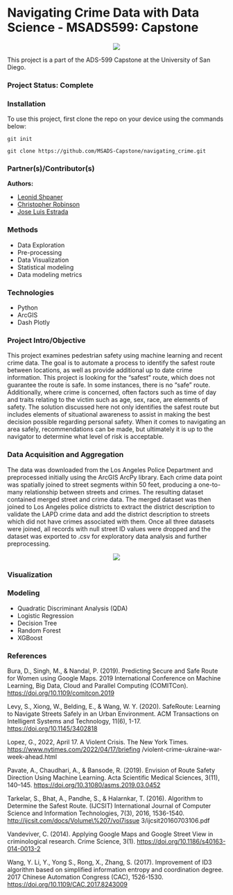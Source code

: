# Navigating Crime Data with Data Science - MSADS599: Capstone

<p align = "center">
  <img src="https://c.tenor.com/9yaCKAT8LKYAAAAC/crime-scene.gif">
</p>

This project is a part of the ADS-599 Capstone at the University of San Diego. 

### Project Status: Complete

### Installation

To use this project, first clone the repo on your device using the commands below:

`git init`

`git clone https://github.com/MSADS-Capstone/navigating_crime.git`

### Partner(s)/Contributor(s)  
**Authors:**  
* [Leonid Shpaner](https://github.com/lshpaner)  
* [Christopher Robinson](https://github.com/ChrisRobinsonUSD)  
* [Jose Luis Estrada](https://github.com/jose-luis-estrada)  

### Methods  
* Data Exploration  
* Pre-processing  
* Data Visualization  
* Statistical modeling  
* Data modeling metrics  

### Technologies  
* Python
* ArcGIS
* Dash Plotly

### Project Intro/Objective

This project examines pedestrian safety using machine learning and recent crime data. The goal is to automate a process to identify the safest route between locations, as well as provide additional up to date crime information. This project is looking for the “safest” route, which does not guarantee the route is safe. In some instances, there is no “safe” route. Additionally, where crime is concerned, often factors such as time of day and traits relating to the victim such as age, sex, race, are elements of safety. The solution discussed here not only identifies the safest route but includes elements of situational awareness to assist in making the best decision possible regarding personal safety. When it comes to navigating an area safely, recommendations can be made, but ultimately it is up to the navigator to determine what level of risk is acceptable.

### Data Acquisition and Aggregation

The data was downloaded from the Los Angeles Police Department and preprocessed initially using the ArcGIS ArcPy library. Each crime data point was spatially joined to street segments within 50 feet, producing a one-to-many relationship between streets and crimes. The resulting dataset contained merged street and crime data. The merged dataset was then joined to Los Angeles police districts to extract the district description to validate the LAPD crime data and add the district description to streets which did not have crimes associated with them. Once all three datasets were joined, all records with null street ID values were dropped and the dataset was exported to .csv for exploratory data analysis and further preprocessing.

<p align = "center">
  <img src="Project_Workflow.jpeg">
</p>

### Visualization

### Modeling  
* Quadratic Discriminant Analysis (QDA)
* Logistic Regression
* Decision Tree
* Random Forest
* XGBoost

### References
Bura, D., Singh, M., \& Nandal, P. (2019). Predicting Secure and Safe Route for Women using Google Maps. 2019 International Conference on Machine Learning, Big Data, Cloud and Parallel Computing (COMITCon). https://doi.org/10.1109/comitcon.2019

Levy, S., Xiong, W., Belding, E., \& Wang, W. Y. (2020). SafeRoute: Learning to Navigate Streets Safely in an Urban Environment. ACM Transactions on Intelligent Systems and Technology, 11(6), 1-17. https://doi.org/10.1145/3402818

Lopez, G., 2022, April 17. A Violent Crisis. The New York Times. https://www.nytimes.com/2022/04/17/briefing /violent-crime-ukraine-war-week-ahead.html

Pavate, A., Chaudhari, A., \& Bansode, R. (2019). Envision of Route Safety Direction Using Machine Learning. Acta Scientific Medical Sciences, 3(11), 140–145. https://doi.org/10.31080/asms.2019.03.0452

Tarkelar, S., Bhat, A., Pandhe, S., \& Halarnkar, T. (2016). Algorithm to Determine the Safest Route. (IJCSIT) International Journal of Computer Science and Information Technologies, 7(3), 2016, 1536-1540. http://ijcsit.com/docs/Volume\%207/vol7issue 3/ijcsit20160703106.pdf

Vandeviver, C. (2014). Applying Google Maps and Google Street View in criminological research. Crime Science, 3(1). https://doi.org/10.1186/s40163-014-0013-2

Wang, Y. Li, Y., Yong S., Rong, X., Zhang, S. (2017). Improvement of ID3 algorithm based on simplified information entropy and coordination degree. 2017 Chinese Automation Congress (CAC), 1526-1530. https://doi.org/10.1109/CAC.2017.8243009